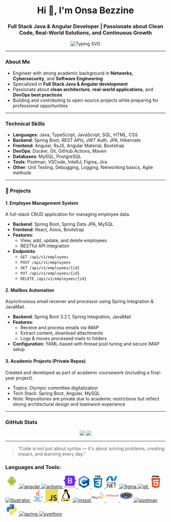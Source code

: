 
<h1 align="center">Hi 👋, I'm Onsa Bezzine</h1>
<h3 align="center">Full Stack Java & Angular Developer | Passionate about Clean Code, Real-World Solutions, and Continuous Growth</h3>

<p align="center">
  <img src="https://readme-typing-svg.demolab.com?font=Fira+Code&duration=3000&pause=1000&center=true&vCenter=true&width=435&lines=Welcome+to+my+GitHub+space!;Java+%7C+Spring+Boot+%7C+Angular;Docker+%7C+Git+%7C+REST+APIs;Always+learning+%7C+Always+building" alt="Typing SVG" />
</p>

---

### About Me

- Engineer with strong academic background in **Networks, Cybersecurity**, and **Software Engineering**
- Specialized in **Full Stack Java & Angular development**
- Passionate about **clean architecture**, **real-world applications**, and **DevOps best practices**
- Building and contributing to open-source projects while preparing for professional opportunities

---

### Technical Skills

- **Languages**: Java, TypeScript, JavaScript, SQL, HTML, CSS
- **Backend**: Spring Boot, REST APIs, JWT Auth, JPA, Hibernate
- **Frontend**: Angular, RxJS, Angular Material, Bootstrap
- **DevOps**: Docker, Git, GitHub Actions, Maven
- **Databases**: MySQL, PostgreSQL
- **Tools**: Postman, VSCode, IntelliJ, Figma, Jira
- **Other**: Unit Testing, Debugging, Logging, Networking basics, Agile methods

---

### 🚀 Projects

#### 1. **Employee Management System**
A full-stack CRUD application for managing employee data.

- **Backend**: Spring Boot, Spring Data JPA, MySQL
- **Frontend**: React, Axios, Bootstrap  
- **Features**:
  - View, add, update, and delete employees
  - RESTful API integration
- **Endpoints**:
  - `GET /api/v1/employees`
  - `POST /api/v1/employees`
  - `GET /api/v1/employees/{id}`
  - `PUT /api/v1/employees/{id}`
  - `DELETE /api/v1/employees/{id}`

#### 2. **Mailbox Automation**
Asynchronous email receiver and processor using Spring Integration & JavaMail.

- **Backend**: Spring Boot 3.2.1, Spring Integration, JavaMail
- **Features**:
  - Receive and process emails via IMAP
  - Extract content, download attachments
  - Logs & moves processed mails to folders
- **Configuration**: YAML-based with thread pool tuning and secure IMAP setup

#### 3. **Academic Projects (Private Repos)**
Created and developed as part of academic coursework (including a final-year project).

- Topics: Olympic committee digitalization
- Tech Stack: Spring Boot, Angular, MySQL
- *Note*: Repositories are private due to academic restrictions but reflect strong architectural design and teamwork experience

---

### GitHub Stats

<p align="center">
  <img src="https://github-readme-stats.vercel.app/api?username=onsabezzine&show_icons=true&theme=dark" height="150" />
  <img src="https://github-readme-stats.vercel.app/api/top-langs/?username=onsabezzine&layout=compact&theme=dark" height="150" />
</p>

---

> “Code is not just about syntax — it's about solving problems, creating impact, and learning every day.”


<h3 align="left">Languages and Tools:</h3>
<p align="left"> <a href="https://developer.android.com" target="_blank" rel="noreferrer"> <img src="https://raw.githubusercontent.com/devicons/devicon/master/icons/android/android-original-wordmark.svg" alt="android" width="40" height="40"/> </a> <a href="https://angular.io" target="_blank" rel="noreferrer"> <img src="https://angular.io/assets/images/logos/angular/angular.svg" alt="angular" width="40" height="40"/> </a> <a href="https://www.arduino.cc/" target="_blank" rel="noreferrer"> <img src="https://cdn.worldvectorlogo.com/logos/arduino-1.svg" alt="arduino" width="40" height="40"/> </a> <a href="https://getbootstrap.com" target="_blank" rel="noreferrer"> <img src="https://raw.githubusercontent.com/devicons/devicon/master/icons/bootstrap/bootstrap-plain-wordmark.svg" alt="bootstrap" width="40" height="40"/> </a> <a href="https://www.cprogramming.com/" target="_blank" rel="noreferrer"> <img src="https://raw.githubusercontent.com/devicons/devicon/master/icons/c/c-original.svg" alt="c" width="40" height="40"/> </a> <a href="https://www.w3schools.com/css/" target="_blank" rel="noreferrer"> <img src="https://raw.githubusercontent.com/devicons/devicon/master/icons/css3/css3-original-wordmark.svg" alt="css3" width="40" height="40"/> </a> <a href="https://dotnet.microsoft.com/" target="_blank" rel="noreferrer"> <img src="https://raw.githubusercontent.com/devicons/devicon/master/icons/dot-net/dot-net-original-wordmark.svg" alt="dotnet" width="40" height="40"/> </a> <a href="https://www.figma.com/" target="_blank" rel="noreferrer"> <img src="https://www.vectorlogo.zone/logos/figma/figma-icon.svg" alt="figma" width="40" height="40"/> </a> <a href="https://git-scm.com/" target="_blank" rel="noreferrer"> <img src="https://www.vectorlogo.zone/logos/git-scm/git-scm-icon.svg" alt="git" width="40" height="40"/> </a> <a href="https://www.w3.org/html/" target="_blank" rel="noreferrer"> <img src="https://raw.githubusercontent.com/devicons/devicon/master/icons/html5/html5-original-wordmark.svg" alt="html5" width="40" height="40"/> </a> <a href="https://www.adobe.com/in/products/illustrator.html" target="_blank" rel="noreferrer"> <img src="https://www.vectorlogo.zone/logos/adobe_illustrator/adobe_illustrator-icon.svg" alt="illustrator" width="40" height="40"/> </a> <a href="https://www.java.com" target="_blank" rel="noreferrer"> <img src="https://raw.githubusercontent.com/devicons/devicon/master/icons/java/java-original.svg" alt="java" width="40" height="40"/> </a> <a href="https://developer.mozilla.org/en-US/docs/Web/JavaScript" target="_blank" rel="noreferrer"> <img src="https://raw.githubusercontent.com/devicons/devicon/master/icons/javascript/javascript-original.svg" alt="javascript" width="40" height="40"/> </a> <a href="https://www.linux.org/" target="_blank" rel="noreferrer"> <img src="https://raw.githubusercontent.com/devicons/devicon/master/icons/linux/linux-original.svg" alt="linux" width="40" height="40"/> </a> <a href="https://www.microsoft.com/en-us/sql-server" target="_blank" rel="noreferrer"> <img src="https://www.svgrepo.com/show/303229/microsoft-sql-server-logo.svg" alt="mssql" width="40" height="40"/> </a> <a href="https://www.mysql.com/" target="_blank" rel="noreferrer"> <img src="https://raw.githubusercontent.com/devicons/devicon/master/icons/mysql/mysql-original-wordmark.svg" alt="mysql" width="40" height="40"/> </a> <a href="https://www.oracle.com/" target="_blank" rel="noreferrer"> <img src="https://raw.githubusercontent.com/devicons/devicon/master/icons/oracle/oracle-original.svg" alt="oracle" width="40" height="40"/> </a> <a href="https://www.php.net" target="_blank" rel="noreferrer"> <img src="https://raw.githubusercontent.com/devicons/devicon/master/icons/php/php-original.svg" alt="php" width="40" height="40"/> </a> <a href="https://postman.com" target="_blank" rel="noreferrer"> <img src="https://www.vectorlogo.zone/logos/getpostman/getpostman-icon.svg" alt="postman" width="40" height="40"/> </a> <a href="https://www.python.org" target="_blank" rel="noreferrer"> <img src="https://raw.githubusercontent.com/devicons/devicon/master/icons/python/python-original.svg" alt="python" width="40" height="40"/> </a> <a href="https://spring.io/" target="_blank" rel="noreferrer"> <img src="https://www.vectorlogo.zone/logos/springio/springio-icon.svg" alt="spring" width="40" height="40"/> </a> <a href="https://symfony.com" target="_blank" rel="noreferrer"> <img src="https://symfony.com/logos/symfony_black_03.svg" alt="symfony" width="40" height="40"/> </a> </p>


